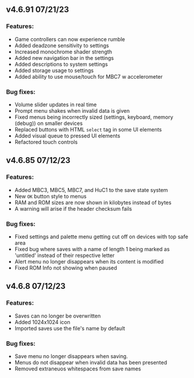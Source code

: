 ## v4.6.91 07/21/23

### Features:
 - Game controllers can now experience rumble
 - Added deadzone sensitivity to settings
 - Increased monochrome shader strength
 - Added new navigation bar in the settings
 - Added descriptions to system settings
 - Added storage usage to settings
 - Added ability to use mouse/touch for MBC7 w accelerometer

### Bug fixes:
 - Volume slider updates in real time
 - Prompt menu shakes when invalid data is given
 - Fixed menus being incorrectly sized (settings, keyboard, memory (debug)) on smaller devices
 - Replaced buttons with HTML ```select``` tag in some UI elements
 - Added visual queue to pressed UI elements
 - Refactored touch controls

## v4.6.85 07/12/23

### Features:
 - Added MBC3, MBC5, MBC7, and HuC1 to the save state system
 - New `OK` button style to menus
 - RAM and ROM sizes are now shown in kilobytes instead of bytes
 - A warning will arise if the header checksum fails

### Bug fixes:
 - Fixed settings and palette menu getting cut off on devices with top safe area
 - Fixed bug where saves with a name of length 1 being marked as 'untitled' instead of their respective letter
 - Alert menu no longer disappears when its content is modified
 - Fixed ROM Info not showing when paused

## v4.6.8 07/12/23

### Features:
 - Saves can no longer be overwritten
 - Added 1024x1024 icon
 - Imported saves use the file's name by default

### Bug fixes:
 - Save menu no longer disappears when saving.
 - Menus do not disappear when invalid data has been presented
 - Removed extraneuos whitespaces from save names
